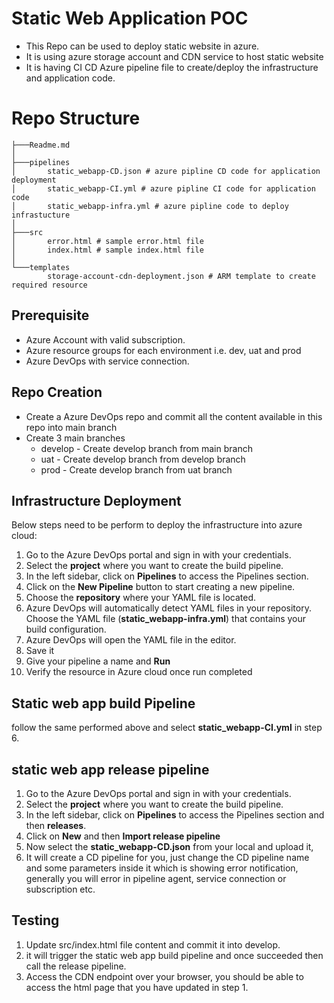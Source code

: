 # Static Web Application POC

- This Repo can be used to deploy static website in azure. 
- It is using azure storage account and CDN service to host static website
- It is having CI CD Azure pipeline file to create/deploy the infrastructure and application code.

# Repo Structure
```
├───Readme.md
│
├───pipelines
│       static_webapp-CD.json # azure pipline CD code for application deployment
│       static_webapp-CI.yml # azure pipline CI code for application code
│       static_webapp-infra.yml # azure pipline code to deploy infrastucture
│
├───src
│       error.html # sample error.html file
│       index.html # sample index.html file
│
└───templates
        storage-account-cdn-deployment.json # ARM template to create required resource
```

## Prerequisite
- Azure Account with valid subscription.
- Azure resource groups for each environment i.e. dev, uat and prod
- Azure DevOps with service connection.

## Repo Creation
- Create a Azure DevOps repo and commit all the content available in this repo into main branch
- Create 3 main branches
	- develop - Create develop branch from main branch
	- uat  - Create develop branch from develop branch
	- prod - Create develop branch from uat branch

## Infrastructure Deployment

Below steps need to be perform to deploy the infrastructure into azure cloud:

1. Go to the Azure DevOps portal and sign in with your credentials.
2.  Select the **project** where you want to create the build pipeline.
3. In the left sidebar, click on **Pipelines** to access the Pipelines section.
4. Click on the **New Pipeline** button to start creating a new pipeline.
5. Choose the **repository** where your YAML file is located.     
6. Azure DevOps will automatically detect YAML files in your repository. Choose the YAML file (**static_webapp-infra.yml**) that contains your build configuration.  
7. Azure DevOps will open the YAML file in the editor.
8. Save it
9. Give your pipeline a name and **Run**
10. Verify the resource in Azure cloud once run completed

## Static web app build Pipeline

follow the same performed above and select **static_webapp-CI.yml** in step 6.

## static web app release pipeline

1. Go to the Azure DevOps portal and sign in with your credentials.
2.  Select the **project** where you want to create the build pipeline.
3. In the left sidebar, click on **Pipelines** to access the Pipelines section and then **releases**.
4. Click on **New** and then **Import release pipeline**
5. Now select the **static_webapp-CD.json** from your local and upload it, 
6. It will create a CD pipeline for you, just change the CD pipeline name and some parameters inside it which is showing error notification, generally you will error in pipeline agent, service connection or subscription etc.

## Testing

1. Update src/index.html file content and commit it into develop. 
2. it will trigger the static web app build pipeline and once succeeded then call the release pipeline.
3. Access the CDN endpoint over your browser, you should be able to access the html page that you have updated in step 1.
